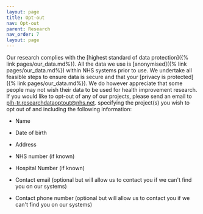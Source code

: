 ```yaml
---
layout: page
title: Opt-out
nav: Opt-out
parent: Research
nav_order: 7
layout: page
---
```


Our research complies with the [highest standard of data protection]({% link pages/our_data.md%}). All the data we use is [anonymised]({% link pages/our_data.md%}) within NHS systems prior to use. We undertake all feasible steps to ensure data is secure and that your [privacy is protected]({% link pages/our_data.md%}). We do however appreciate that some people may not wish their data to be used for health improvement research. If you would like to opt-out of any of our projects, please send an email to
[plh-tr.researchdataoptout@nhs.net](mailto:plh-tr.researchdataoptout@nhs.net?subject=Opt-out). specifying the project(s) you wish to opt out of and including the following information:

- Name

- Date of birth

- Address

- NHS number (if known)

- Hospital Number (if known)

- Contact email (optional but will allow us to contact you if we can't find you on our systems)

- Contact phone number (optional but will allow us to contact you if we can't find you on our systems)

